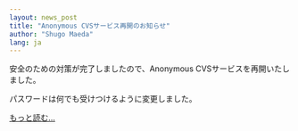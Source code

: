 ```yaml
---
layout: news_post
title: "Anonymous CVSサービス再開のお知らせ"
author: "Shugo Maeda"
lang: ja
---
```


安全のための対策が完了しましたので、Anonymous CVSサービスを再開いたし ました。

パスワードは何でも受けつけるように変更しました。

[もっと読む...](/ja/announce4.txt)

